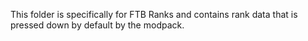 This folder is specifically for FTB Ranks and contains rank data that is pressed down by default by the modpack.